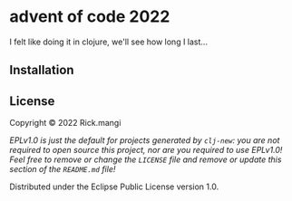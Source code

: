 # advent of code 2022

I felt like doing it in clojure, we'll see how long I last...
## Installation

## License

Copyright © 2022 Rick.mangi

_EPLv1.0 is just the default for projects generated by `clj-new`: you are not_
_required to open source this project, nor are you required to use EPLv1.0!_
_Feel free to remove or change the `LICENSE` file and remove or update this_
_section of the `README.md` file!_

Distributed under the Eclipse Public License version 1.0.

